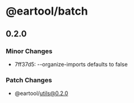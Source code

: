 # @eartool/batch

## 0.2.0

### Minor Changes

- 7ff37d5: --organize-imports defaults to false

### Patch Changes

- @eartool/utils@0.2.0
